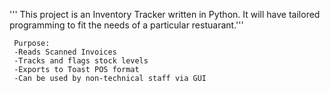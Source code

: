  ''' This project is an Inventory Tracker written in Python.
     It will have tailored programming to fit the needs of a
     particular restuarant.'''

     Purpose:
     -Reads Scanned Invoices
     -Tracks and flags stock levels
     -Exports to Toast POS format
     -Can be used by non-technical staff via GUI

     
